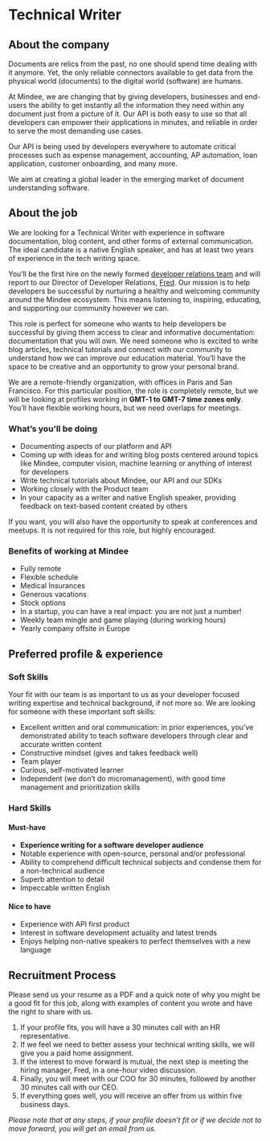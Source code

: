 # Technical Writer

## About the company

Documents are relics from the past, no one should spend time dealing with it anymore. Yet, the only reliable connectors available to get data from the physical world (documents) to the digital world (software) are humans.

At Mindee, we are changing that by giving developers, businesses and end-users the ability to get instantly all the information they need within any document just from a picture of it. Our API is both easy to use so that all developers can empower their applications in minutes, and reliable in order to serve the most demanding use cases.

Our API is being used by developers everywhere to automate critical processes such as expense management, accounting, AP automation, loan application, customer onboarding, and many more.

We aim at creating a global leader in the emerging market of document understanding software.

## About the job

We are looking for a Technical Writer with experience in software documentation, blog content, and other forms of external communication. The ideal candidate is a native English speaker, and has at least two years of experience in the tech writing space.

You’ll be the first hire on the newly formed [developer relations team](https://github.com/mindee/devrel) and will report to our Director of Developer Relations, [Fred](https://www.linkedin.com/in/fredericharper). Our mission is to help developers be successful by nurturing a healthy and welcoming community around the Mindee ecosystem. This means listening to, inspiring, educating, and supporting our community however we can.

This role is perfect for someone who wants to help developers be successful by giving them access to clear and informative documentation: documentation that you will own. We need someone who is excited to write blog articles, technical tutorials and connect with our community to understand how we can improve our education material. You’ll have the space to be creative and an opportunity to grow your personal brand.

We are a remote-friendly organization, with offices in Paris and San Francisco. For this particular position, the role is completely remote, but we will be looking at profiles working in **GMT-1 to GMT-7 time zones only**. You’ll have flexible working hours, but we need overlaps for meetings.

### What’s you’ll be doing

* Documenting aspects of our platform and API
* Coming up with ideas for and writing blog posts centered around topics like Mindee, computer vision, machine learning or anything of interest for developers
* Write technical tutorials about Mindee, our API and our SDKs
* Working closely with the Product team
* In your capacity as a writer and native English speaker, providing feedback on text-based content created by others

If you want, you will also have the opportunity to speak at conferences and meetups. It is not required for this role, but highly encouraged.

### Benefits of working at Mindee

* Fully remote
* Flexible schedule
* Medical Insurances
* Generous vacations
* Stock options
* In a startup, you can have a real impact: you are not just a number!
* Weekly team mingle and game playing (during working hours)
* Yearly company offsite in Europe

## Preferred profile & experience

### Soft Skills

Your fit with our team is as important to us as your developer focused writing expertise and technical background, if not more so. We are looking for someone with these important soft skills:

* Excellent written and oral communication: in prior experiences, you’ve demonstrated ability to teach software developers through clear and accurate written content
* Constructive mindset (gives and takes feedback well)
* Team player
* Curious, self-motivated learner
* Independent (we don’t do micromanagement), with good time management and prioritization skills

### Hard Skills

#### Must-have

* **Experience writing for a software developer audience**
* Notable experience with open-source, personal and/or professional
* Ability to comprehend difficult technical subjects and condense them for a non-technical audience
* Superb attention to detail
* Impeccable written English

#### Nice to have

* Experience with API first product
* Interest in software development actuality and latest trends
* Enjoys helping non-native speakers to perfect themselves with a new language

## Recruitment Process

Please send us your resume as a PDF and a quick note of why you might be a good fit for this job, along with examples of content you wrote and have the right to share with us.

1. If your profile fits, you will have a 30 minutes call with an HR representative.
2. If we feel we need to better assess your technical writing skills, we will give you a paid home assignment.
3. If the interest to move forward is mutual, the next step is meeting the hiring manager, Fred, in a one-hour video discussion.
4. Finally, you will meet with our COO for 30 minutes, followed by another 30 minutes call with our CEO.
5. If everything goes well, you will receive an offer from us within five business days.

_Please note that at any steps, if your profile doesn’t fit or if we decide not to move forward, you will get an email from us._
